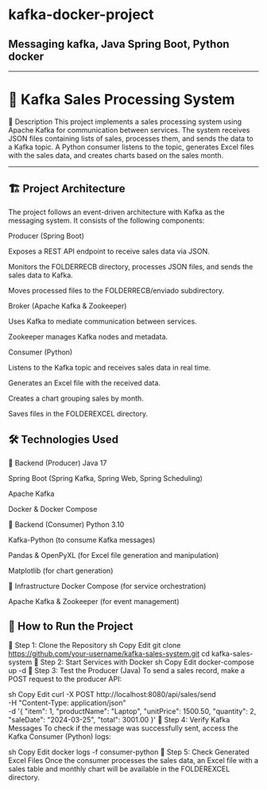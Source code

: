 # kafka-docker-project

## Messaging kafka, Java Spring Boot, Python docker

---

# 📌 Kafka Sales Processing System

📝 Description
This project implements a sales processing system using Apache Kafka for communication between services. The system receives JSON files containing lists of sales, processes them, and sends the data to a Kafka topic. A Python consumer listens to the topic, generates Excel files with the sales data, and creates charts based on the sales month.

---

## 🏗️ Project Architecture
The project follows an event-driven architecture with Kafka as the messaging system. It consists of the following components:

Producer (Spring Boot)

Exposes a REST API endpoint to receive sales data via JSON.

Monitors the FOLDERRECB directory, processes JSON files, and sends the sales data to Kafka.

Moves processed files to the FOLDERRECB/enviado subdirectory.

Broker (Apache Kafka & Zookeeper)

Uses Kafka to mediate communication between services.

Zookeeper manages Kafka nodes and metadata.

Consumer (Python)

Listens to the Kafka topic and receives sales data in real time.

Generates an Excel file with the received data.

Creates a chart grouping sales by month.

Saves files in the FOLDEREXCEL directory.

## 🛠️ Technologies Used
🔹 Backend (Producer)
Java 17

Spring Boot (Spring Kafka, Spring Web, Spring Scheduling)

Apache Kafka

Docker & Docker Compose

🔹 Backend (Consumer)
Python 3.10

Kafka-Python (to consume Kafka messages)

Pandas & OpenPyXL (for Excel file generation and manipulation)

Matplotlib (for chart generation)

🔹 Infrastructure
Docker Compose (for service orchestration)

Apache Kafka & Zookeeper (for event management)

## 🚀 How to Run the Project
🔹 Step 1: Clone the Repository
sh
Copy
Edit
git clone https://github.com/your-username/kafka-sales-system.git
cd kafka-sales-system
🔹 Step 2: Start Services with Docker
sh
Copy
Edit
docker-compose up -d
🔹 Step 3: Test the Producer (Java)
To send a sales record, make a POST request to the producer API:

sh
Copy
Edit
curl -X POST http://localhost:8080/api/sales/send \
 -H "Content-Type: application/json" \
 -d '{
"item": 1,
"productName": "Laptop",
"unitPrice": 1500.50,
"quantity": 2,
"saleDate": "2024-03-25",
"total": 3001.00
}'
🔹 Step 4: Verify Kafka Messages
To check if the message was successfully sent, access the Kafka Consumer (Python) logs:

sh
Copy
Edit
docker logs -f consumer-python
🔹 Step 5: Check Generated Excel Files
Once the consumer processes the sales data, an Excel file with a sales table and monthly chart will be available in the FOLDEREXCEL directory.
